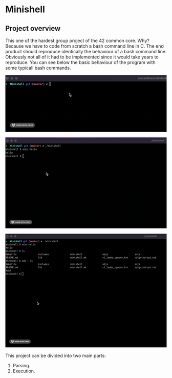 # Minishell
## Project overview

This one of the hardest group project of the 42 common core. Why? Because we have to code from scratch a bash command line in C. The end product should reproduce identically the behaviour of a bash command line. Obviously not all of it had to be implemented since it would take years to reproduce. You can see below the basic behaviour of the program with some typicall bash commands.

<p align="center">
<img src="gifs/shot1.gif">
</p>
<p align="center">
<img src="gifs/shot2.gif">
</p>
<p align="center">
<img src="gifs/shot3.gif">
</p>

This project can be divided into two main parts:

1. Parsing.
2. Execution.
